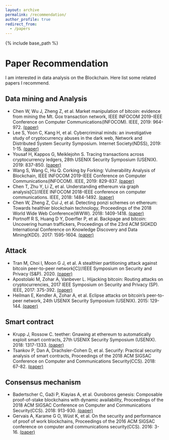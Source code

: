 ```yaml
---
layout: archive
permalink: /recommendation/
author_profile: true
redirect_from:
  - /papers
---
```


{% include base_path %}


Paper Recommendation
======
I am interested in data analysis on the Blockchain. Here list some related papers I recommend.

## Data mining and Analysis
* Chen W, Wu J, Zheng Z, et al. Market manipulation of bitcoin: evidence from mining the Mt. Gox transaction network, IEEE INFOCOM 2019-IEEE Conference on Computer Communications(INFOCOM). IEEE, 2019: 964-972. [(paper)](https://ieeexplore.ieee.org/abstract/document/8737364)
* Lee S, Yoon C, Kang H, et al. Cybercriminal minds: an investigative study of cryptocurrency abuses in the dark web, Network and Distributed System Security Symposium. Internet Society(NDSS), 2019: 1-15. [(paper)](https://koasas.kaist.ac.kr/handle/10203/262189)
* Yousaf H, Kappos G, Meiklejohn S. Tracing transactions across cryptocurrency ledgers, 28th USENIX Security Symposium (USENIX). 2019: 837-850. [(paper)](https://www.usenix.org/conference/usenixsecurity19/presentation/yousaf)
* Wang S, Wang C, Hu Q. Corking by Forking: Vulnerability Analysis of Blockchain, IEEE INFOCOM 2019-IEEE Conference on Computer Communications(INFOCOM). IEEE, 2019: 829-837. [(paper)](https://ieeexplore.ieee.org/abstract/document/8737490/)
* Chen T, Zhu Y, Li Z, et al. Understanding ethereum via graph analysis[C]//IEEE INFOCOM 2018-IEEE conference on computer communications. IEEE, 2018: 1484-1492. [(paper)](https://ieeexplore.ieee.org/abstract/document/8486401/)
* Chen W, Zheng Z, Cui J, et al. Detecting ponzi schemes on ethereum: Towards healthier blockchain technology, Proceedings of the 2018 World Wide Web Conference(WWW). 2018: 1409-1418. [(paper)](https://dl.acm.org/doi/abs/10.1145/3178876.3186046)
* Portnoff R S, Huang D Y, Doerfler P, et al. Backpage and bitcoin: Uncovering human traffickers, Proceedings of the 23rd ACM SIGKDD International Conference on Knowledge Discovery and Data Mining(KDD). 2017: 1595-1604. [(paper)](https://dl.acm.org/doi/abs/10.1145/3097983.3098082)

## Attack
* Tran M, Choi I, Moon G J, et al. A stealthier partitioning attack against bitcoin peer-to-peer network[C]//IEEE Symposium on Security and Privacy (S&P). 2020. [(paper)](https://www.comp.nus.edu.sg/~kangms/paperserebus-attack.pdf)
* Apostolaki M, Zohar A, Vanbever L. Hijacking bitcoin: Routing attacks on cryptocurrencies, 2017 IEEE Symposium on Security and Privacy (SP). IEEE, 2017: 375-392. [(paper)](https://ieeexplore.ieee.org/abstract/document/7958588/)
* Heilman E, Kendler A, Zohar A, et al. Eclipse attacks on bitcoin’s peer-to-peer network, 24th USENIX Security Symposium (USENIX). 2015: 129-144. [(paper)](https://www.usenix.org/conference/usenixsecurity15/technical-sessions/presentation/heilman)

## Smart contract
* Krupp J, Rossow C. teether: Gnawing at ethereum to automatically exploit smart contracts, 27th USENIX Security Symposium (USENIX). 2018: 1317-1333. [(paper)](https://www.usenix.org/conference/usenixsecurity18/presentation/krupp)
* Tsankov P, Dan A, Drachsler-Cohen D, et al. Securify: Practical security analysis of smart contracts, Proceedings of the 2018 ACM SIGSAC Conference on Computer and Communications Security(CCS). 2018: 67-82. [(paper)](https://dl.acm.org/doi/abs/10.1145/3243734.3243780)

## Consensus mechanism
* Badertscher C, Gaži P, Kiayias A, et al. Ouroboros genesis: Composable proof-of-stake blockchains with dynamic availability, Proceedings of the 2018 ACM SIGSAC Conference on Computer and Communications Security(CCS). 2018: 913-930. [(paper)](https://dl.acm.org/doi/abs/10.1145/3243734.3243848)
* Gervais A, Karame G O, Wüst K, et al. On the security and performance of proof of work blockchains, Proceedings of the 2016 ACM SIGSAC conference on computer and communications security(CCS). 2016: 3-16. [(paper)](https://dl.acm.org/doi/abs/10.1145/2976749.2978341)



